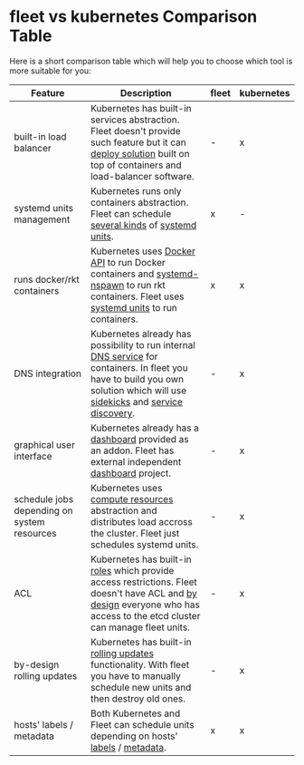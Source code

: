# fleet vs kubernetes Comparison Table

Here is a short comparison table which will help you to choose which tool is more suitable for you:

|Feature|Description|fleet|kubernetes|
|------------|-----------|-----|----------|
| built-in load balancer | Kubernetes has built-in services abstraction. Fleet doesn't provide such feature but it can [deploy solution][service-discovery] built on top of containers and load-balancer software. | - | x |
| systemd units management | Kubernetes runs only containers abstraction. Fleet can schedule [several kinds][fleet-unit-types] of [systemd units][systemd-units]. | x | - |
| runs docker/rkt containers | Kubernetes uses [Docker API][docker-api] to run Docker containers and [systemd-nspawn][systemd-nspawn] to run rkt containers. Fleet uses [systemd units][systemd-units] to run containers. | x | x |
| DNS integration | Kubernetes already has possibility to run internal [DNS service][k8s-skydns] for containers. In fleet you have to build you own solution which will use [sidekicks][sidekick] and [service discovery][service-discovery]. | - | x |
| graphical user interface | Kubernetes already has a [dashboard][k8s-dashboard] provided as an addon. Fleet has external independent [dashboard][fleet-ui] project. | - | x |
| schedule jobs depending on system resources | Kubernetes uses [compute resources][compute-resources] abstraction and distributes load accross the cluster. Fleet just schedules systemd units. | - | x |
| ACL | Kubernetes has built-in [roles][k8s-roles] which provide access restrictions. Fleet doesn't have ACL and [by design][security] everyone who has access to the etcd cluster can manage fleet units. | - | x |
| by-design rolling updates | Kubernetes has built-in [rolling updates][k8s-rolling-update] functionality. With fleet you have to manually schedule new units and then destroy old ones. | - | x |
| hosts' labels / metadata | Both Kubernetes and Fleet can schedule units depending on hosts' [labels][k8s-node-label] / [metadata][metadata]. | x | x |

[docker-api]: https://docs.docker.com/engine/reference/api/docker_remote_api/
[systemd-nspawn]: https://www.freedesktop.org/software/systemd/man/systemd-nspawn.html
[systemd-units]: https://www.freedesktop.org/software/systemd/man/systemd.unit.html
[compute-resources]: https://github.com/kubernetes/kubernetes/blob/master/docs/user-guide/compute-resources.md
[fleet-ui]: https://github.com/purpleworks/fleet-ui
[fleet-unit-types]: unit-files-and-scheduling.md#unit-requirements
[k8s-dashboard]: https://github.com/kubernetes/kubernetes/tree/master/cluster/addons/dashboard
[k8s-node-label]: https://github.com/kubernetes/kubernetes/tree/master/docs/user-guide/node-selection
[k8s-roles]: https://github.com/kubernetes/kubernetes/blob/master/docs/design/security.md#roles
[k8s-rolling-update]: https://github.com/kubernetes/kubernetes/blob/master/docs/user-guide/kubectl/kubectl_rolling-update.md
[k8s-skydns]: https://github.com/kubernetes/kubernetes/tree/master/cluster/addons/dns
[metadata]: unit-files-and-scheduling.md#user-defined-requirements
[security]: architecture.md#security
[service-discovery]: examples/service-discovery.md
[sidekick]: https://github.com/coreos/docs/blob/master/fleet/launching-containers-fleet.md#run-a-simple-sidekick
